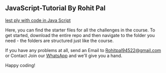 ## JavaScript-Tutorial By Rohit Pal 
[lest ply with code in Java Script](https://scrimba.com/learn/learnjavascript?utm_source=scrimba&utm_medium=scrim&utm_campaign=learn_javascript_launch&utm_content=fcc)

Here, you can find the starter files for all the challenges in the course. To get started, download the entire repo and then navigate to the folder you need - the folders are structured just like the course. 

If you have any problems at all, send an Email to Rohitpal94522@gmail.com or Contact Join our [WhatsApp](https://api.whatsapp.com/send?phone=+917985092439) and we'll give you a hand. 

Happy coding!
